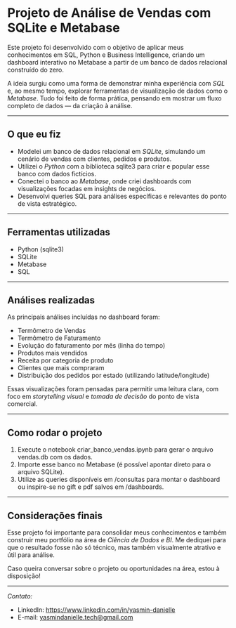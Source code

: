 # Projeto de Análise de Vendas com SQLite e Metabase

Este projeto foi desenvolvido com o objetivo de aplicar meus conhecimentos em SQL, Python e Business Intelligence, criando um dashboard interativo no Metabase a partir de um banco de dados relacional construído do zero.

A ideia surgiu como uma forma de demonstrar minha experiência com *SQL* e, ao mesmo tempo, explorar ferramentas de visualização de dados como o *Metabase*. Tudo foi feito de forma prática, pensando em mostrar um fluxo completo de dados — da criação à análise.

---

## O que eu fiz

- Modelei um banco de dados relacional em *SQLite*, simulando um cenário de vendas com clientes, pedidos e produtos.
- Utilizei o *Python* com a biblioteca sqlite3 para criar e popular esse banco com dados fictícios.
- Conectei o banco ao *Metabase*, onde criei dashboards com visualizações focadas em insights de negócios.
- Desenvolvi queries SQL para análises específicas e relevantes do ponto de vista estratégico.

---

## Ferramentas utilizadas

- Python (sqlite3)
- SQLite
- Metabase
- SQL

---

## Análises realizadas

As principais análises incluídas no dashboard foram:

- Termômetro de Vendas
- Termômetro de Faturamento
- Evolução do faturamento por mês (linha do tempo)
- Produtos mais vendidos
- Receita por categoria de produto
- Clientes que mais compraram
- Distribuição dos pedidos por estado (utilizando latitude/longitude)

Essas visualizações foram pensadas para permitir uma leitura clara, com foco em *storytelling visual* e *tomada de decisão* do ponto de vista comercial.

---

## Como rodar o projeto

1. Execute o notebook criar_banco_vendas.ipynb para gerar o arquivo vendas.db com os dados.
2. Importe esse banco no Metabase (é possível apontar direto para o arquivo SQLite).
3. Utilize as queries disponíveis em /consultas para montar o dashboard ou inspire-se no gift e pdf salvos em /dashboards.

---

## Considerações finais

Esse projeto foi importante para consolidar meus conhecimentos e também construir meu portfólio na área de *Ciência de Dados e BI*. Me dediquei para que o resultado fosse não só técnico, mas também visualmente atrativo e útil para análise.

Caso queira conversar sobre o projeto ou oportunidades na área, estou à disposição!

---

*Contato:*

- LinkedIn: https://www.linkedin.com/in/yasmin-danielle
- E-mail: yasmindanielle.tech@gmail.com
